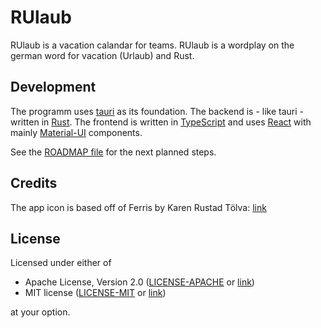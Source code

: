 # RUlaub

RUlaub is a vacation calandar for teams.
RUlaub is a wordplay on the german word for vacation (Urlaub) and Rust.

## Development

The programm uses [tauri](https://tauri.studio/) as its foundation.
The backend is - like tauri - written in [Rust](https://www.rust-lang.org/).
The frontend is written in [TypeScript](https://www.typescriptlang.org/) and uses
[React](https://reactjs.org/) with mainly [Material-UI](https://material-ui.com/)
components.

See the [ROADMAP file](ROADMAP.md) for the next planned steps.

## Credits

The app icon is based off of Ferris by Karen Rustad Tölva: [link](https://github.com/aldeka/rustacean.net)

## License

Licensed under either of

- Apache License, Version 2.0 ([LICENSE-APACHE](LICENSE-APACHE) or
  [link](http://www.apache.org/licenses/LICENSE-2.0))
- MIT license ([LICENSE-MIT](LICENSE-MIT) or [link](http://opensource.org/licenses/MIT))

at your option.

